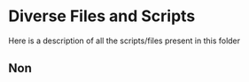 # Diverse Files and Scripts

Here is a description of all the scripts/files present in this folder

## Non
